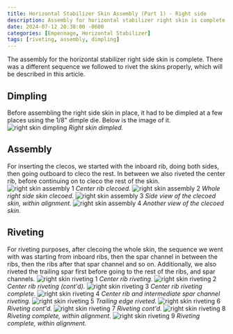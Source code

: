 ```yaml
---
title: Horizontal Stabilizer Skin Assembly (Part 1) - Right side
description: Assembly for horizontal stabilizer right skin is complete.
date: 2024-07-12 20:38:00 -0600
categories: [Empennage, Horizontal Stabilizer]
tags: [riveting, assembly, dimpling]
---
```


The assembly for the horizontal stabilizer right side skin is complete. There was a different sequence we followed to rivet the skins properly, which will be described in this article.

## Dimpling
Before assembling the right side skin in place, it had to be dimpled at a few places using the 1/8" dimple die. Below is the image of it.
![right skin dimpling](/assets/img/posts/empennage/horizontal_stabilizer/right-skin-dimple-1.jpg)
_Right skin dimpled._

## Assembly
For inserting the clecos, we started with the inboard rib, doing both sides, then going outboard to cleco the rest. In between we also riveted the center rib, before continuing on to cleco the rest of the skin.
![right skin assembly 1](/assets/img/posts/empennage/horizontal_stabilizer/right-skin-assembly-1.jpg)
_Center rib clecoed._
![right skin assembly 2](/assets/img/posts/empennage/horizontal_stabilizer/right-skin-assembly-2.jpg)
_Whole right side skin clecoed._
![right skin assembly 3](/assets/img/posts/empennage/horizontal_stabilizer/right-skin-assembly-3.jpg)
_Side view of the clecoed skin, within alignment._
![right skin assembly 4](/assets/img/posts/empennage/horizontal_stabilizer/right-skin-assembly-4.jpg)
_Another view of the clecoed skin._

## Riveting
For riveting purposes, after clecoing the whole skin, the sequence we went with was starting from inboard ribs, then the spar channel in between the ribs, then the ribs after that spar channel and so on. Additionally, we also riveted the trailing spar first before going to the rest of the ribs, and spar channels.
![right skin riveting 1](/assets/img/posts/empennage/horizontal_stabilizer/right-skin-riveting-1.jpg)
_Center rib riveting._
![right skin riveting 2](/assets/img/posts/empennage/horizontal_stabilizer/right-skin-riveting-2.jpg)
_Center rib riveting (cont'd)._
![right skin riveting 3](/assets/img/posts/empennage/horizontal_stabilizer/right-skin-riveting-3.jpg)
_Center rib riveting complete._
![right skin riveting 4](/assets/img/posts/empennage/horizontal_stabilizer/right-skin-riveting-4.jpg)
_Center rib and intermediate spar channel riveting._
![right skin riveting 5](/assets/img/posts/empennage/horizontal_stabilizer/right-skin-riveting-5.jpg)
_Trailing edge riveted._
![right skin riveting 6](/assets/img/posts/empennage/horizontal_stabilizer/right-skin-riveting-6.jpg)
_Riveting cont'd._
![right skin riveting 7](/assets/img/posts/empennage/horizontal_stabilizer/right-skin-riveting-7.jpg)
_Riveting cont'd._
![right skin riveting 8](/assets/img/posts/empennage/horizontal_stabilizer/right-skin-riveting-8.jpg)
_Riveting complete, within alignment._
![right skin riveting 9](/assets/img/posts/empennage/horizontal_stabilizer/right-skin-riveting-9.jpg)
_Riveting complete, within alignment._
